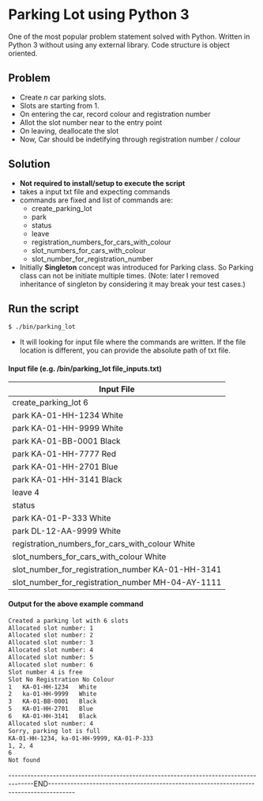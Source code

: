 # Parking Lot using Python 3

One of the most popular problem statement solved with Python. Written in Python 3 without using any external library.
Code structure is object oriented.

## Problem
- Create *n* car parking slots. 
- Slots are starting from 1.
- On entering the car, record colour and registration number
- Allot the slot number near to the entry point
- On leaving, deallocate the slot
- Now, Car should be indetifying through registration number / colour


## Solution
- **Not required to install/setup to execute the script**
- takes a input txt file and expecting commands
- commands are fixed and list of commands are:
	- create_parking_lot
	- park
	- status
	- leave
	- registration_numbers_for_cars_with_colour
	- slot_numbers_for_cars_with_colour
	- slot_number_for_registration_number
- Initially  **Singleton** concept was introduced for Parking class. So Parking class can not be initiate multiple times. (Note: later I removed inheritance of singleton by considering it may break your test cases.)

## Run the script
```sh 
$ ./bin/parking_lot
```

- It will looking for input file where the commands are written. If the file location is different, you can provide the absolute path of txt file.

####  Input file (e.g. /bin/parking_lot file_inputs.txt)

| Input File |
| ------ |
| create_parking_lot 6 |
| park KA-01-HH-1234 White |
| park KA-01-HH-9999 White |
| park KA-01-BB-0001 Black |
| park KA-01-HH-7777 Red |
| park KA-01-HH-2701 Blue |
| park KA-01-HH-3141 Black |
| leave 4 |
| status |
| park KA-01-P-333 White |
| park DL-12-AA-9999 White |
| registration_numbers_for_cars_with_colour White |
| slot_numbers_for_cars_with_colour White |
| slot_number_for_registration_number KA-01-HH-3141 |
| slot_number_for_registration_number MH-04-AY-1111 |


#### Output for the above example command
```sh
Created a parking lot with 6 slots
Allocated slot number: 1
Allocated slot number: 2
Allocated slot number: 3
Allocated slot number: 4
Allocated slot number: 5
Allocated slot number: 6
Slot number 4 is free
Slot No	Registration No	Colour
1	KA-01-HH-1234	White
2	ka-01-HH-9999	White
3	KA-01-BB-0001	Black
5	KA-01-HH-2701	Blue
6	KA-01-HH-3141	Black
Allocated slot number: 4
Sorry, parking lot is full
KA-01-HH-1234, ka-01-HH-9999, KA-01-P-333
1, 2, 4
6
Not found
```



--------------------------------------------------------------------------------------END--------------------------------------------------------------------------------------
